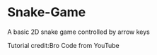 # Snake-Game

A basic 2D snake game controlled by arrow keys

Tutorial credit:Bro Code from YouTube

